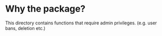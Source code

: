 # Why the package?

This directory contains functions that require admin privileges. (e.g. user bans, deletion etc.)